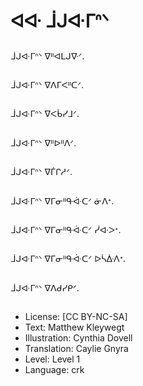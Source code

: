# ᐊᐘ ᒨᒍᐘᒥᐢᐠ

##
ᒨᒍᐘᒥᐢᐠ ᐁᐦᐊᒪᒍᐍᐟ.

##
ᒨᒍᐘᒥᐢᐠ ᐁᐱᒥᐸᐦᑕᐟ.

##
ᒨᒍᐘᒥᐢᐠ ᐁᐸᑳᓯᒧᐟ.

##
ᒨᒍᐘᒥᐢᐠ ᐁᐦᐅᐦᐱᐟ.

##
ᒨᒍᐘᒥᐢᐠ ᐁᒦᒋᓱᐟ.

##
ᒨᒍᐘᒥᐢᐠ ᐁᒥᓂᐦᑵᐚᑕᐟ ᓃᐱᐩ.

##
ᒨᒍᐘᒥᐢᐠ ᐁᒥᓂᐦᑵᐚᑕᐟ ᓰᐘᐳᐩ.

##
ᒨᒍᐘᒥᐢᐠ ᐁᒥᓂᐦᑵᐚᑕᐟ ᐅᓵᐑᐱᐩ.

##
ᒨᒍᐘᒥᐢᐠ ᐁᐱᑯᓯᑭᐟ.

##
* License: [CC BY-NC-SA]
* Text: Matthew Kleywegt
* Illustration: Cynthia Dovell
* Translation: Caylie Gnyra
* Level: Level 1
* Language: crk
